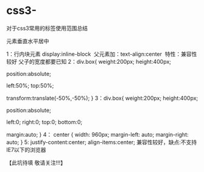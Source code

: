 # css3-
对于css3常用的标签使用范围总结

元素垂直水平居中

1：行内块元素  display:inline-block
  父元素加：text-align:center
  特性：兼容性较好 父子的宽度都要已知
2：div.box{
  weight:200px;
  height:400px;
  <!--把元素变成定位元素-->
  position:absolute;
  <!--设置元素的定位位置，距离上、左都为50%-->
  left:50%;
  top:50%;
  <!--设置元素的相对于自身的偏移度为负50%(也就是元素自身尺寸的一半)-->
  transform:translate(-50%,-50%);
  }
3：div.box{
  weight:200px;
  height:400px;
  <!--把元素变成定位元素-->
  position:absolute;
  <!--设置元素的定位位置，距离上、下、左、右都为0-->
  left:0;
  right:0;
  top:0;
  bottom:0;
  <!--设置元素的margin样式值为 auto-->
  margin:auto;
  }
4：
center {
	width: 960px;
	margin-left: auto;
	margin-right: auto;
}
5:
 justify-content:center;
 align-items:center;
兼容性较好，缺点:不支持IE7以下的浏览器
 

【此坑待填 敬请关注!!!】
